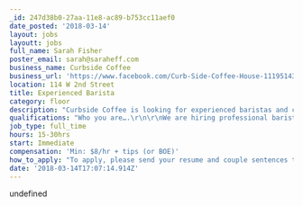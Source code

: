 ```yaml
---
_id: 247d38b0-27aa-11e8-ac89-b753cc11aef0
date_posted: '2018-03-14'
layout: jobs
layoutt: jobs
full_name: Sarah Fisher
poster_email: sarah@saraheff.com
business_name: Curbside Coffee
business_url: 'https://www.facebook.com/Curb-Side-Coffee-House-1119514308088881/'
location: 114 W 2nd Street
title: Experienced Barista
category: floor
description: "Curbside Coffee is looking for experienced baristas and coffee enthusiasts to join our home-grown effort to bring natural, handmade products to our local community!\r\n\r\nWho we are….\r\n\r\nCurbside Coffee is a busy, Italian-style espresso bar and cafe, dedicated to changing our food and beverage culture for the better. We serve Cuvee coffee, organic milks, scratch-made pastries, sandwiches made on house-baked bread and pizzas crafted with ingredients prepared fresh in our kitchen.  \r\n\r\nWe are locally owned in Taylor, Texas---a booming little town just east of Round Rock---home of Louie Mueller BBQ (named “the epitome of Texas barbecue by the NYT) and SST Records.\r\n\r\nOnce a thriving cotton town and railroad depot, Taylor’s historic entertainment district, The Line, was a mecca for touring R&B artists in the 50s and 60s. Sadly, The Line no longer exists, but its spirit has been revived in recent years by Black Sparrow Music Parlor and Taylor Station---listening rooms dedicated to the integrity of recording art and performance. Our mainstreet has been reinvigorated by community-minded creatives and small business owners, eager to put our town back on the map as a hub of culture and entrepreneurial energy. We cut the ribbon on our new skate park this summer---a project imagined by local teenagers and funded in part by pro-skateboarder, Tony Hawk. \r\n\r\nCurbside Coffee and our sister businesses, 2nd Street Farm-2-Market and 2nd Street Commercial Kitchen, is a young but rapidly growing family of businesses. This is a great opportunity for those interested in cooperative business management, Main Street development initiatives, or young chefs looking to make a difference."
qualifications: "Who you are….\r\n\r\nWe are hiring professional baristas, espresso aficionados, or customer service whiz kids who are curious about what makes great coffee! \r\n\r\nMust have excellent customer service instincts, positive spirit, great communication skills (with teammates, customers and management) and most importantly---an enthusiasm for our mission. \r\n\r\nCoffee shop experience strongly preferred, but we will gladly train newbies if you possess all of the above requirements.\r\n\r\nFull-time and part-time positions available. Must work one weekend day to start.\r\n\r\nMust be eligible to work in the US, certified as a Texas Food Handler and have reliable transportation."
job_type: full_time
hours: 15-30hrs
start: Immediate
compensation: 'Min: $8/hr + tips (or BOE)'
how_to_apply: "To apply, please send your resume and couple sentences telling us why you are interested to sarah@saraheff.com.\r\n\r\nSave the canned cover letter---we want to know what moves you!!"
date: '2018-03-14T17:07:14.914Z'
---
```

undefined
